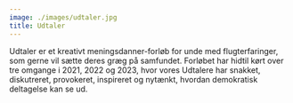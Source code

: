 ```yaml
---
image: ./images/udtaler.jpg
title: Udtaler
---
```


Udtaler er et kreativt meningsdanner-forløb for unde med flugterfaringer, som gerne vil sætte deres græg på samfundet. Forløbet har hidtil kørt over tre omgange i 2021, 2022 og 2023, hvor vores Udtalere har snakket, diskutreret, provokeret, inspireret og nytænkt, hvordan demokratisk deltagelse kan se ud.